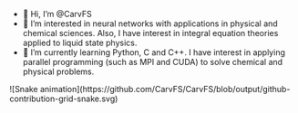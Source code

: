 - 👋 Hi, I’m @CarvFS
- 👀 I’m interested in neural networks with applications in physical and chemical sciences. Also, I have interest in integral equation theories applied to liquid state physics.
- 🌱 I’m currently learning Python, C and C++. I have interest in applying parallel programming (such as MPI and CUDA) to solve chemical and physical problems.

<div>
![Snake animation](https://github.com/CarvFS/CarvFS/blob/output/github-contribution-grid-snake.svg)
<div\>
  
<!---
CarvFS/CarvFS is a ✨ special ✨ repository because its `README.md` (this file) appears on your GitHub profile.
You can click the Preview link to take a look at your changes.
--->
